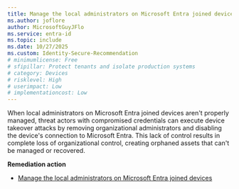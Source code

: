 ```yaml
---
title: Manage the local administrators on Microsoft Entra joined devices 
ms.author: joflore
author: MicrosoftGuyJFlo
ms.service: entra-id
ms.topic: include
ms.date: 10/27/2025
ms.custom: Identity-Secure-Recommendation
# minimumlicense: Free
# sfipillar: Protect tenants and isolate production systems
# category: Devices
# risklevel: High
# userimpact: Low
# implementationcost: Low
---
```

When local administrators on Microsoft Entra joined devices aren't properly managed, threat actors with compromised credentials can execute device takeover attacks by removing organizational administrators and disabling the device's connection to Microsoft Entra. This lack of control results in complete loss of organizational control, creating orphaned assets that can't be managed or recovered.

**Remediation action**

- [Manage the local administrators on Microsoft Entra joined devices](/entra/identity/devices/assign-local-admin#manage-the-microsoft-entra-joined-device-local-administrator-role)
